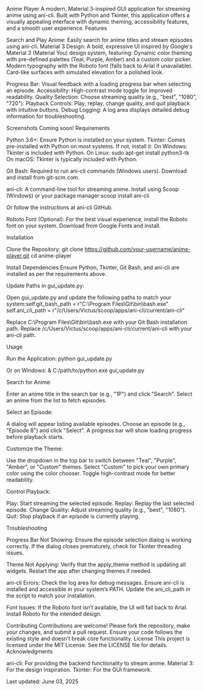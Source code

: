Anime Player
A modern, Material 3-inspired GUI application for streaming anime using ani-cli. Built with Python and Tkinter, this application offers a visually appealing interface with dynamic theming, accessibility features, and a smooth user experience.
Features

Search and Play Anime: Easily search for anime titles and stream episodes using ani-cli.
Material 3 Design: A bold, expressive UI inspired by Google's Material 3 (Material You) design system, featuring:
Dynamic color theming with pre-defined palettes (Teal, Purple, Amber) and a custom color picker.
Modern typography with the Roboto font (falls back to Arial if unavailable).
Card-like surfaces with simulated elevation for a polished look.


Progress Bar: Visual feedback with a loading progress bar when selecting an episode.
Accessibility: High-contrast mode toggle for improved readability.
Quality Selection: Choose streaming quality (e.g., "best", "1080", "720").
Playback Controls: Play, replay, change quality, and quit playback with intuitive buttons.
Debug Logging: A log area displays detailed debug information for troubleshooting.

Screenshots
Coming soon!
Requirements

Python 3.6+: Ensure Python is installed on your system.
Tkinter: Comes pre-installed with Python on most systems. If not, install it:
On Windows: Tkinter is included with Python.
On Linux: sudo apt-get install python3-tk
On macOS: Tkinter is typically included with Python.


Git Bash: Required to run ani-cli commands (Windows users).
Download and install from git-scm.com.


ani-cli: A command-line tool for streaming anime.
Install using Scoop (Windows) or your package manager:scoop install ani-cli


Or follow the instructions at ani-cli GitHub.


Roboto Font (Optional): For the best visual experience, install the Roboto font on your system.
Download from Google Fonts and install.



Installation

Clone the Repository:
git clone https://github.com/your-username/anime-player.git
cd anime-player


Install Dependencies:Ensure Python, Tkinter, Git Bash, and ani-cli are installed as per the requirements above.

Update Paths in gui_update.py:

Open gui_update.py and update the following paths to match your system:self.git_bash_path = r"C:\\Program Files\\Git\\bin\\bash.exe"
self.ani_cli_path = r"/c/Users/Victus/scoop/apps/ani-cli/current/ani-cli"


Replace C:\\Program Files\\Git\\bin\\bash.exe with your Git Bash installation path.
Replace /c/Users/Victus/scoop/apps/ani-cli/current/ani-cli with your ani-cli path.



Usage

Run the Application:
python gui_update.py

Or on Windows:
& C:/path/to/python.exe gui_update.py


Search for Anime:

Enter an anime title in the search bar (e.g., "1P") and click "Search".
Select an anime from the list to fetch episodes.


Select an Episode:

A dialog will appear listing available episodes.
Choose an episode (e.g., "Episode 8") and click "Select".
A progress bar will show loading progress before playback starts.


Customize the Theme:

Use the dropdown in the top bar to switch between "Teal", "Purple", "Amber", or "Custom" themes.
Select "Custom" to pick your own primary color using the color chooser.
Toggle high-contrast mode for better readability.


Control Playback:

Play: Start streaming the selected episode.
Replay: Replay the last selected episode.
Change Quality: Adjust streaming quality (e.g., "best", "1080").
Quit: Stop playback if an episode is currently playing.



Troubleshooting

Progress Bar Not Showing:
Ensure the episode selection dialog is working correctly. If the dialog closes prematurely, check for Tkinter threading issues.


Theme Not Applying:
Verify that the apply_theme method is updating all widgets. Restart the app after changing themes if needed.


ani-cli Errors:
Check the log area for debug messages. Ensure ani-cli is installed and accessible in your system’s PATH.
Update the ani_cli_path in the script to match your installation.


Font Issues:
If the Roboto font isn’t available, the UI will fall back to Arial. Install Roboto for the intended design.



Contributing
Contributions are welcome! Please fork the repository, make your changes, and submit a pull request. Ensure your code follows the existing style and doesn’t break core functionality.
License
This project is licensed under the MIT License. See the LICENSE file for details.
Acknowledgments

ani-cli: For providing the backend functionality to stream anime.
Material 3: For the design inspiration.
Tkinter: For the GUI framework.

Last updated: June 03, 2025
